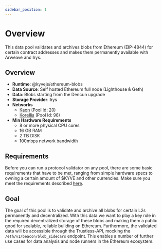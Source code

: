 ```yaml
---
sidebar_position: 1
---
```


# Overview

This data pool validates and archives blobs from Ethereum (EIP-4844) for certain contract addresses
and makes them permanently available with Arweave and Irys.

## Overview

- **Runtime**: @kyvejs/ethereum-blobs
- **Data Source**: Self hosted Ethereum full node (Lighthouse & Geth)
- **Data**: Blobs starting from the Dencun upgrade
- **Storage Provider**: Irys
- **Networks**
  - [Kaon](https://app.kaon.kyve.network/#/pools/20) (Pool Id: 20)
  - [Korellia](https://app.korellia.kyve.network/#/pools/96) (Pool Id: 96)
- **Min Hardware Requirements**
  - 8 or more physical CPU cores
  - 16 GB RAM
  - 2 TB DISK
  - 100mbps network bandwidth

## Requirements

Before you can run a protocol validator on any pool, there are some basic requirements that have to be met, ranging from simple hardware specs to owning a certain amount of $KYVE and other currencies.
Make sure you meet the requirements described [here](/docs/run-a-node/protocol-nodes/requirements.md).

## Goal

The goal of this pool is to validate and archive all blobs for certain L2s permanently and decentralized. With this
data we want to play a key role in the required decentralized storage of these blobs and making them a public good for
scalable, reliable building on Ethereum. Furthermore, the validated data will be accessible through the Trustless-API,
mocking the `/eth/v1/beacon/blob_sidecars` endpoint. This enables a number of further use cases for data analysis and
node runners in the Ethereum ecosystem.
